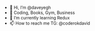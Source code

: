 - 👋 Hi, I’m @daveyegh
- 👀 Coding, Books, Gym, Business
- 🌱 I’m currently learning Redux
- 📫 How to reach me TG: @coderokdavid

<!---
daveyegh/daveyegh is a ✨ special ✨ repository because its `README.md` (this file) appears on your GitHub profile.
You can click the Preview link to take a look at your changes.
--->
